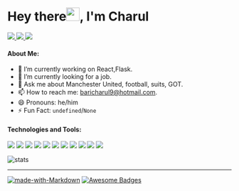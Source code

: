 <h1>Hey there<img src="https://raw.githubusercontent.com/MartinHeinz/MartinHeinz/master/wave.gif" width="30px">, I'm Charul</h1>
<p>
  <a href="https://www.linkedin.com/in/baricharul">
    <img src="https://img.shields.io/badge/-Charul Bari-blue?style=plastic&logo=Linkedin&logoColor=white&link=https://www.linkedin.com/in/baricharul/" />
  </a>
  <a href="mailto:baricharul9@hotmail.com">
    <img src="https://img.shields.io/badge/-baricharul9@hotmail.com-d14836?style=plastic&logo=Gmail&logoColor=white"/>
  </a>
  <a href="https://twitter.com/charulbari">
    <img src="https://img.shields.io/badge/-charulbari-blue?style=plastic&logo=Twitter&logoColor=white" />
  </a>
  
</p>


<!--
**Charul090/Charul090** is a ✨ _special_ ✨ repository because its `README.md` (this file) appears on your GitHub profile.
!-->
#### About Me:

- 🔭 I’m currently working on React,Flask.
- 🌱 I’m currently looking for a job.
- 💬 Ask me about Manchester United, football, suits, GOT.
- 📫 How to reach me: baricharul9@hotmail.com.
- :smile: Pronouns: he/him
- :zap: Fun Fact: ```undefined```/```None```

#### Technologies and Tools:

<p>
  <img src="https://img.shields.io/badge/html5%20-%23E34F26.svg?&style=for-the-badge&logo=html5&logoColor=white"/>
  <img src="https://img.shields.io/badge/css3%20-%231572B6.svg?&style=for-the-badge&logo=css3&logoColor=white"/>
  <img src="https://img.shields.io/badge/javascript%20-%23323330.svg?&style=for-the-badge&logo=javascript&logoColor=%23F7DF1E"/>
  <img src="https://img.shields.io/badge/react%20-%2320232a.svg?&style=for-the-badge&logo=react&logoColor=%2361DAFB"/>
  <img src="https://img.shields.io/badge/bootstrap%20-%23563D7C.svg?&style=for-the-badge&logo=bootstrap&logoColor=white"/>
  <img src="https://img.shields.io/badge/material%20ui%20-%230081CB.svg?&style=for-the-badge&logo=material-ui&logoColor=white"/>
  <img src="https://img.shields.io/badge/redux%20-%23593d88.svg?&style=for-the-badge&logo=redux&logoColor=white"/>
  <img src="https://img.shields.io/badge/python%20-%2314354C.svg?&style=for-the-badge&logo=python&logoColor=white"/>
  <img src="https://img.shields.io/badge/flask%20-%23000.svg?&style=for-the-badge&logo=flask&logoColor=white"/>
  <img src="https://img.shields.io/badge/mysql-%2300f.svg?&style=for-the-badge&logo=mysql&logoColor=white"/>
  <img src="https://img.shields.io/badge/AWS%20-%23FF9900.svg?&style=for-the-badge&logo=amazon-aws&logoColor=white"/>
</p>

<p>
<img src="https://github-readme-stats.charul090.vercel.app/api?username=Charul090&count_private=true&show_icons=true&theme=dracula" alt="stats"/>
</p>


<hr/>

[![made-with-Markdown](https://img.shields.io/badge/Made%20with-Markdown-1f425f.svg)](http://commonmark.org) [![Awesome Badges](https://img.shields.io/badge/badges-awesome-green.svg)](https://github.com/Naereen/badges)
